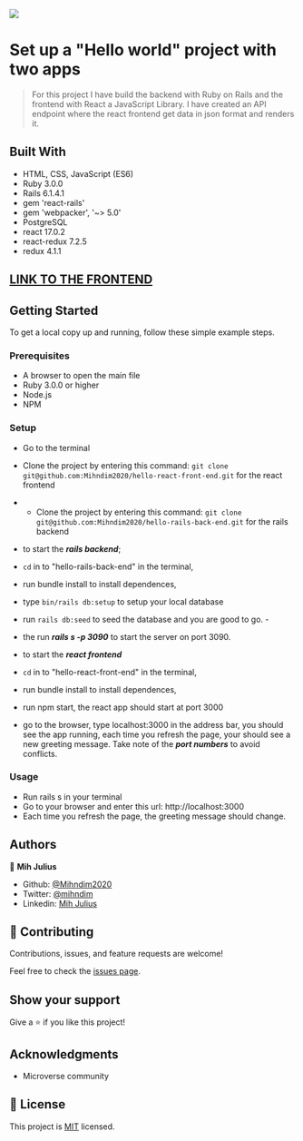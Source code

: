 ![](https://img.shields.io/badge/Microverse-blueviolet)

# Set up a "Hello world" project with two apps

> For this project I have build the backend with Ruby on Rails and the frontend with React a JavaScript Library. I have created an API endpoint where the react frontend get data in json format and renders it.

## Built With

- HTML, CSS, JavaScript (ES6)
- Ruby 3.0.0
- Rails 6.1.4.1
- gem 'react-rails'
- gem 'webpacker', '~> 5.0'
- PostgreSQL
- react 17.0.2
- react-redux 7.2.5
- redux 4.1.1


## [LINK TO THE FRONTEND](https://github.com/Mihndim2020/hello-react-front-end/tree/feature/react_front_end)


## Getting Started

To get a local copy up and running, follow these simple example steps.

### Prerequisites

- A browser to open the main file
- Ruby 3.0.0 or higher
- Node.js
- NPM

### Setup

- Go to the terminal
- Clone the project by entering this command: `git clone git@github.com:Mihndim2020/hello-react-front-end.git` for the react frontend
- - Clone the project by entering this command: `git clone git@github.com:Mihndim2020/hello-rails-back-end.git` for the rails backend

- to start the ***rails backend***;
- `cd` in to "hello-rails-back-end" in the terminal, 
- run bundle install to install dependences,
- type `bin/rails db:setup` to setup your local database
- run `rails db:seed` to seed the database and you are good to go. -
- the run ***rails s -p 3090*** to start the server on port 3090.

- to start the ***react frontend*** 
- `cd` in to "hello-react-front-end" in the terminal, 
- run bundle install to install dependences,
- run npm start, the react app should start at port 3000
- go to the browser, type localhost:3000 in the address bar, you should see the app running, each time you refresh the page, your should see a new greeting message. Take note of the ***port numbers*** to avoid conflicts. 


### Usage

- Run rails s in your terminal
- Go to your browser and enter this url: http://localhost:3000
- Each time you refresh the page, the greeting message should change.



## Authors

👤 **Mih Julius**

- Github: [@Mihndim2020](https://github.com/Mihndim2020)
- Twitter: [@mihndim](https://github.com/mih-julius)
- Linkedin: [Mih Julius](https://www.linkedin.com/mih-julius)

## 🤝 Contributing

Contributions, issues, and feature requests are welcome!

Feel free to check the [issues page](https://github.com/mrigorir/pokemon-world/issues).


## Show your support

Give a ⭐️ if you like this project!


## Acknowledgments

- Microverse community


## 📝 License

This project is [MIT](./MIT.md) licensed.
